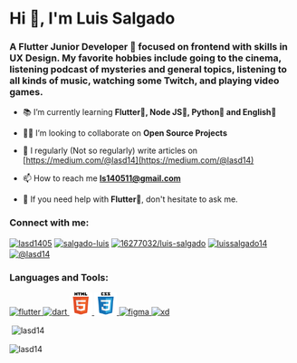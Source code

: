 <h1 align="left">Hi 👻, I'm Luis Salgado</h1>
<h3 align="left">A Flutter Junior Developer 💙 focused on frontend with skills in UX Design. My favorite hobbies include going to the cinema, listening podcast of mysteries and general topics, listening to all kinds of music, watching some Twitch, and playing video games.</h3>

- 📚 I’m currently learning **Flutter💙, Node JS💚, Python🐍 and English📖**

- 🤝🏻 I’m looking to collaborate on **Open Source Projects**

- 📝 I regularly (Not so regularly) write articles on [https://medium.com/@lasd14](https://medium.com/@lasd14)

- 📫 How to reach me **ls140511@gmail.com**

- 💬 If you need help with **Flutter💙**, don't hesitate to ask me.

<h3 align="left">Connect with me:</h3>
<p align="left">
<a href="https://twitter.com/lasd1405" target="blank"><img align="center" src="https://raw.githubusercontent.com/rahuldkjain/github-profile-readme-generator/master/src/images/icons/Social/twitter.svg" alt="lasd1405" height="30" width="40" /></a>
<a href="https://linkedin.com/in/salgado-luis" target="blank"><img align="center" src="https://raw.githubusercontent.com/rahuldkjain/github-profile-readme-generator/master/src/images/icons/Social/linked-in-alt.svg" alt="salgado-luis" height="30" width="40" /></a>
<a href="https://stackoverflow.com/users/16277032/luis-salgado" target="blank"><img align="center" src="https://raw.githubusercontent.com/rahuldkjain/github-profile-readme-generator/master/src/images/icons/Social/stack-overflow.svg" alt="16277032/luis-salgado" height="30" width="40" /></a>
<a href="https://www.behance.net/luissalgado14" target="blank"><img align="center" src="https://raw.githubusercontent.com/rahuldkjain/github-profile-readme-generator/master/src/images/icons/Social/behance.svg" alt="luissalgado14" height="30" width="40" /></a>
<a href="https://medium.com/@lasd14" target="blank"><img align="center" src="https://raw.githubusercontent.com/rahuldkjain/github-profile-readme-generator/master/src/images/icons/Social/medium.svg" alt="@lasd14" height="30" width="40" /></a>
</p>

<h3 align="left">Languages and Tools:</h3>
<p align="left"> <a href="https://flutter.dev" target="_blank" rel="noreferrer"> <img src="https://www.vectorlogo.zone/logos/flutterio/flutterio-icon.svg" alt="flutter" width="40" height="40"/> </a> <a href="https://dart.dev" target="_blank" rel="noreferrer"> <img src="https://www.vectorlogo.zone/logos/dartlang/dartlang-icon.svg" alt="dart" width="40" height="40"/> </a> <a href="https://www.w3.org/html/" target="_blank" rel="noreferrer"> <img src="https://raw.githubusercontent.com/devicons/devicon/master/icons/html5/html5-original-wordmark.svg" alt="html5" width="40" height="40"/> </a> <a href="https://www.w3schools.com/css/" target="_blank" rel="noreferrer"> <img src="https://raw.githubusercontent.com/devicons/devicon/master/icons/css3/css3-original-wordmark.svg" alt="css3" width="40" height="40"/> </a>  <a href="https://www.figma.com/" target="_blank" rel="noreferrer"> <img src="https://www.vectorlogo.zone/logos/figma/figma-icon.svg" alt="figma" width="40" height="40"/> </a> <a href="https://www.adobe.com/products/xd.html" target="_blank" rel="noreferrer"> <img src="https://cdn.worldvectorlogo.com/logos/adobe-xd.svg" alt="xd" width="40" height="40"/> </a> </p>

<p>&nbsp;<img align="center" src="https://github-readme-stats.vercel.app/api?username=lasd14&show_icons=true&locale=en" alt="lasd14" /></p>

<p><img align="center" src="https://github-readme-streak-stats.herokuapp.com/?user=lasd14&" alt="lasd14" /></p>

